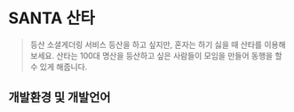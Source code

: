 # SANTA 산타
> 등산 소셜게더링 서비스
등산을 하고 싶지만, 혼자는 하기 싫을 때 산타를 이용해보세요. 
산타는 100대 명산을 등산하고 싶은 사람들이 모임을 만들어 동행을 할 수 있게 해줍니다.
## 개발환경 및 개발언어

## 


